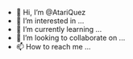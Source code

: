 - 👋 Hi, I’m @AtariQuez
- 👀 I’m interested in ...
- 🌱 I’m currently learning ...
- 💞️ I’m looking to collaborate on ...
- 📫 How to reach me ...

<!---
AtariQuez/AtariQuez is a ✨ special ✨ repository because its `README.md` (this file) appears on your GitHub profile.
You can click the Preview link to take a look at your changes.
--->
